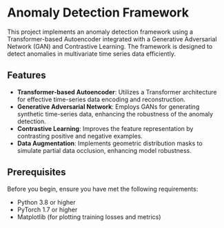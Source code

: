 # Anomaly Detection Framework

This project implements an anomaly detection framework using a Transformer-based Autoencoder integrated with a Generative Adversarial Network (GAN) and Contrastive Learning. The framework is designed to detect anomalies in multivariate time series data efficiently.

## Features

- **Transformer-based Autoencoder**: Utilizes a Transformer architecture for effective time-series data encoding and reconstruction.
- **Generative Adversarial Network**: Employs GANs for generating synthetic time-series data, enhancing the robustness of the anomaly detection.
- **Contrastive Learning**: Improves the feature representation by contrasting positive and negative examples.
- **Data Augmentation**: Implements geometric distribution masks to simulate partial data occlusion, enhancing model robustness.

## Prerequisites

Before you begin, ensure you have met the following requirements:
- Python 3.8 or higher
- PyTorch 1.7 or higher
- Matplotlib (for plotting training losses and metrics)
